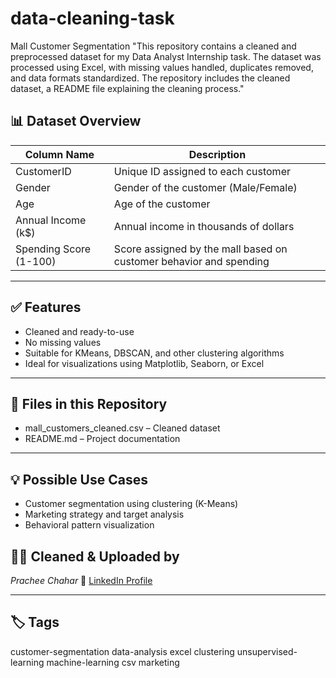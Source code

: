 # data-cleaning-task
Mall Customer Segmentation 
"This repository contains a cleaned and preprocessed dataset for my Data Analyst Internship task. The dataset was processed using Excel, with missing values handled, duplicates removed, and data formats standardized. The repository includes the cleaned dataset, a README file explaining the cleaning process."
## 📊 Dataset Overview

| Column Name              | Description |
|--------------------------|-------------|
| CustomerID             | Unique ID assigned to each customer |
| Gender                 | Gender of the customer (Male/Female) |
| Age                    | Age of the customer |
| Annual Income (k$)     | Annual income in thousands of dollars |
| Spending Score (1-100) | Score assigned by the mall based on customer behavior and spending |

---

## ✅ Features
- Cleaned and ready-to-use
- No missing values
- Suitable for KMeans, DBSCAN, and other clustering algorithms
- Ideal for visualizations using Matplotlib, Seaborn, or Excel

---

## 📂 Files in this Repository
- mall_customers_cleaned.csv – Cleaned dataset
- README.md – Project documentation

---

## 💡 Possible Use Cases
- Customer segmentation using clustering (K-Means)
- Marketing strategy and target analysis
- Behavioral pattern visualization


## 👩‍💻 Cleaned & Uploaded by

*Prachee Chahar*
🏫 [LinkedIn Profile](https://www.linkedin.com/in/prachee-chahar-6637832a1)

---

## 🏷 Tags
customer-segmentation data-analysis excel clustering unsupervised-learning machine-learning csv marketing
